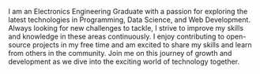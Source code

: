 I am an Electronics Engineering Graduate with a passion for exploring the latest technologies in Programming, Data Science, and Web Development. Always looking for new challenges to tackle, I strive to improve my skills and knowledge in these areas continuously. I enjoy contributing to open-source projects in my free time and am excited to share my skills and learn from others in the community. Join me on this journey of growth and development as we dive into the exciting world of technology together.
